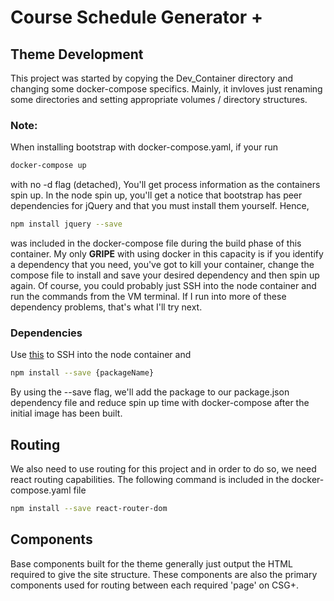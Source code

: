 # Course Schedule Generator +

## Theme Development
This project was started by copying the Dev_Container directory and changing some docker-compose specifics. Mainly, it invloves just renaming some directories and setting appropriate volumes / directory structures.

### Note:
When installing bootstrap with docker-compose.yaml, if your run 
```bash
docker-compose up
```
with no -d flag (detached), You'll get process information as the containers spin up. In the node spin up, you'll get a notice that bootstrap has peer dependencies for jQuery and that you must install them yourself. Hence, 
```bash
npm install jquery --save
```
was included in the docker-compose file during the build phase of this container. My only <strong>GRIPE</strong> with using docker in this capacity is if you identify a dependency that you need, you've got to kill your container, change the compose file to install and save your desired dependency and then spin up again. Of course, you could probably just SSH into the node container and run the commands from the VM terminal. If I run into more of these dependency problems, that's what I'll try next.

### Dependencies
Use [this](https://phase2.github.io/devtools/common-tasks/ssh-into-a-container/) to SSH into the node container and
```bash
npm install --save {packageName}
``` 
By using the --save flag, we'll add the package to our package.json dependency file and reduce spin up time with docker-compose after the initial image has been built.

## Routing
We also need to use routing for this project and in order to do so, we need react routing capabilities. The following command is included in the docker-compose.yaml file
```bash
npm install --save react-router-dom 
```

## Components
Base components built for the theme generally just output the HTML required to give the site structure. These components are also the primary components used for routing between each required 'page' on CSG+.

